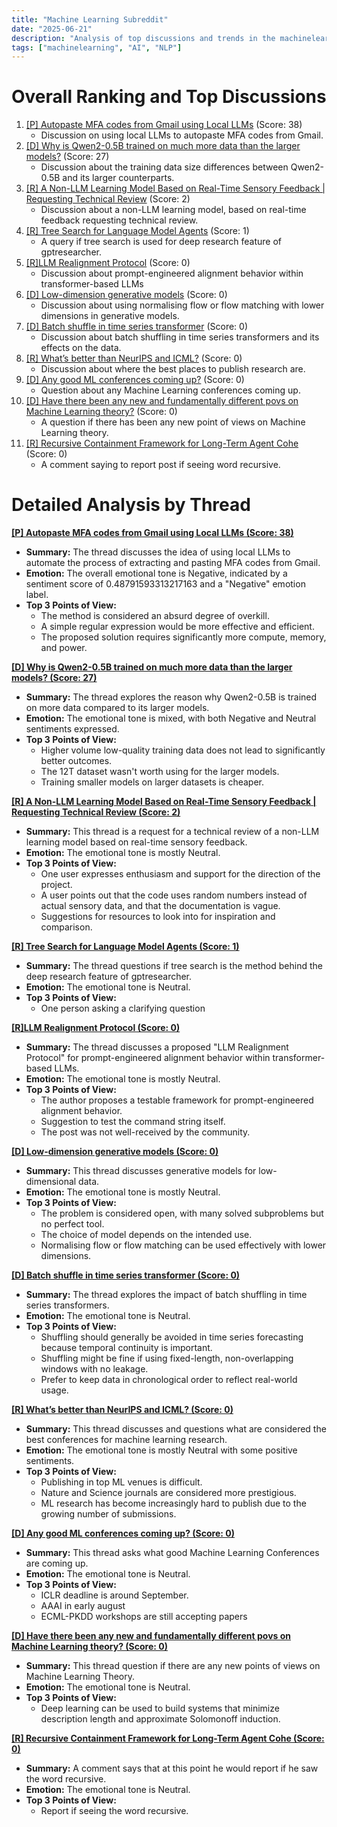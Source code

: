 ```yaml
---
title: "Machine Learning Subreddit"
date: "2025-06-21"
description: "Analysis of top discussions and trends in the machinelearning subreddit"
tags: ["machinelearning", "AI", "NLP"]
---
```


# Overall Ranking and Top Discussions
1.  [[P] Autopaste MFA codes from Gmail using Local LLMs](https://www.reddit.com/r/MachineLearning/comments/1lh0rmp/p_autopaste_mfa_codes_from_gmail_using_local_llms/) (Score: 38)
    *   Discussion on using local LLMs to autopaste MFA codes from Gmail.
2.  [[D] Why is Qwen2-0.5B trained on much more data than the larger models?](https://www.reddit.com/r/MachineLearning/comments/1lgp926/why_is_qwen205b_trained_on_much_more_data_than/) (Score: 27)
    *   Discussion about the training data size differences between Qwen2-0.5B and its larger counterparts.
3.  [[R] A Non-LLM Learning Model Based on Real-Time Sensory Feedback | Requesting Technical Review](https://www.reddit.com/r/MachineLearning/comments/1lgqdyd/r_a_nonllm_learning_model_based_on_realtime/) (Score: 2)
    *   Discussion about a non-LLM learning model, based on real-time feedback requesting technical review.
4.  [[R] Tree Search for Language Model Agents](https://arxiv.org/abs/2407.01476) (Score: 1)
    *   A query if tree search is used for deep research feature of gptresearcher.
5.  [[R]LLM Realignment Protocol](https://www.reddit.com/r/MachineLearning/comments/1lgmloa/rllm_realignment_protocol/) (Score: 0)
    *   Discussion about prompt-engineered alignment behavior within transformer-based LLMs
6.  [[D] Low-dimension generative models](https://www.reddit.com/r/MachineLearning/comments/1lgmv76/d_lowdimension_generative_models/) (Score: 0)
    *   Discussion about using normalising flow or flow matching with lower dimensions in generative models.
7.  [[D] Batch shuffle in time series transformer](https://www.reddit.com/r/MachineLearning/comments/1lgpskb/d_batch_shuffle_in_time_series_transformer/) (Score: 0)
    *   Discussion about batch shuffling in time series transformers and its effects on the data.
8.  [[R] What’s better than NeurIPS and ICML?](https://www.reddit.com/r/MachineLearning/comments/1lgruj6/r_whats_better_than_neurips_and_icml/) (Score: 0)
    *   Discussion about where the best places to publish research are.
9.  [[D] Any good ML conferences coming up?](https://www.reddit.com/r/MachineLearning/comments/1lgt8zn/d_any_good_ml_conferences_coming_up/) (Score: 0)
    *   Question about any Machine Learning conferences coming up.
10. [[D] Have there been any new and fundamentally different povs on Machine Learning theory?](https://www.reddit.com/r/MachineLearning/comments/1lgxyw9/d_have_there_been_any_new_and_fundamentally/) (Score: 0)
    *   A question if there has been any new point of views on Machine Learning theory.
11. [[R] Recursive Containment Framework for Long-Term Agent Cohe](https://www.reddit.com/r/MachineLearning/comments/1lh2sa7/r_recursive_containment_framework_for_longterm/) (Score: 0)
    *   A comment saying to report post if seeing word recursive.

# Detailed Analysis by Thread
**[[P] Autopaste MFA codes from Gmail using Local LLMs (Score: 38)](https://www.reddit.com/r/MachineLearning/comments/1lh0rmp/p_autopaste_mfa_codes_from_gmail_using_local_llms/)**
*   **Summary:** The thread discusses the idea of using local LLMs to automate the process of extracting and pasting MFA codes from Gmail.
*   **Emotion:** The overall emotional tone is Negative, indicated by a sentiment score of 0.48791593313217163 and a "Negative" emotion label.
*   **Top 3 Points of View:**
    *   The method is considered an absurd degree of overkill.
    *   A simple regular expression would be more effective and efficient.
    *   The proposed solution requires significantly more compute, memory, and power.

**[[D] Why is Qwen2-0.5B trained on much more data than the larger models? (Score: 27)](https://www.reddit.com/r/MachineLearning/comments/1lgp926/why_is_qwen205b_trained_on_much_more_data_than/)**
*   **Summary:** The thread explores the reason why Qwen2-0.5B is trained on more data compared to its larger models.
*   **Emotion:** The emotional tone is mixed, with both Negative and Neutral sentiments expressed.
*   **Top 3 Points of View:**
    *   Higher volume low-quality training data does not lead to significantly better outcomes.
    *   The 12T dataset wasn't worth using for the larger models.
    *   Training smaller models on larger datasets is cheaper.

**[[R] A Non-LLM Learning Model Based on Real-Time Sensory Feedback | Requesting Technical Review (Score: 2)](https://www.reddit.com/r/MachineLearning/comments/1lgqdyd/r_a_nonllm_learning_model_based_on_realtime/)**
*   **Summary:** This thread is a request for a technical review of a non-LLM learning model based on real-time sensory feedback.
*   **Emotion:** The emotional tone is mostly Neutral.
*   **Top 3 Points of View:**
    *   One user expresses enthusiasm and support for the direction of the project.
    *   A user points out that the code uses random numbers instead of actual sensory data, and that the documentation is vague.
    *   Suggestions for resources to look into for inspiration and comparison.

**[[R] Tree Search for Language Model Agents (Score: 1)](https://arxiv.org/abs/2407.01476)**
*   **Summary:** The thread questions if tree search is the method behind the deep research feature of gptresearcher.
*   **Emotion:** The emotional tone is Neutral.
*   **Top 3 Points of View:**
    *   One person asking a clarifying question

**[[R]LLM Realignment Protocol (Score: 0)](https://www.reddit.com/r/MachineLearning/comments/1lgmloa/rllm_realignment_protocol/)**
*   **Summary:** The thread discusses a proposed "LLM Realignment Protocol" for prompt-engineered alignment behavior within transformer-based LLMs.
*   **Emotion:** The emotional tone is mostly Neutral.
*   **Top 3 Points of View:**
    *   The author proposes a testable framework for prompt-engineered alignment behavior.
    *   Suggestion to test the command string itself.
    *   The post was not well-received by the community.

**[[D] Low-dimension generative models (Score: 0)](https://www.reddit.com/r/MachineLearning/comments/1lgmv76/d_lowdimension_generative_models/)**
*   **Summary:** This thread discusses generative models for low-dimensional data.
*   **Emotion:** The emotional tone is mostly Neutral.
*   **Top 3 Points of View:**
    *   The problem is considered open, with many solved subproblems but no perfect tool.
    *   The choice of model depends on the intended use.
    *   Normalising flow or flow matching can be used effectively with lower dimensions.

**[[D] Batch shuffle in time series transformer (Score: 0)](https://www.reddit.com/r/MachineLearning/comments/1lgpskb/d_batch_shuffle_in_time_series_transformer/)**
*   **Summary:** The thread explores the impact of batch shuffling in time series transformers.
*   **Emotion:** The emotional tone is Neutral.
*   **Top 3 Points of View:**
    *   Shuffling should generally be avoided in time series forecasting because temporal continuity is important.
    *   Shuffling might be fine if using fixed-length, non-overlapping windows with no leakage.
    *   Prefer to keep data in chronological order to reflect real-world usage.

**[[R] What’s better than NeurIPS and ICML? (Score: 0)](https://www.reddit.com/r/MachineLearning/comments/1lgruj6/r_whats_better_than_neurips_and_icml/)**
*   **Summary:** This thread discusses and questions what are considered the best conferences for machine learning research.
*   **Emotion:** The emotional tone is mostly Neutral with some positive sentiments.
*   **Top 3 Points of View:**
    *   Publishing in top ML venues is difficult.
    *   Nature and Science journals are considered more prestigious.
    *   ML research has become increasingly hard to publish due to the growing number of submissions.

**[[D] Any good ML conferences coming up? (Score: 0)](https://www.reddit.com/r/MachineLearning/comments/1lgt8zn/d_any_good_ml_conferences_coming_up/)**
*   **Summary:** This thread asks what good Machine Learning Conferences are coming up.
*   **Emotion:** The emotional tone is Neutral.
*   **Top 3 Points of View:**
    *   ICLR deadline is around September.
    *   AAAI in early august
    *   ECML-PKDD workshops are still accepting papers

**[[D] Have there been any new and fundamentally different povs on Machine Learning theory? (Score: 0)](https://www.reddit.com/r/MachineLearning/comments/1lgxyw9/d_have_there_been_any_new_and_fundamentally/)**
*   **Summary:** This thread question if there are any new points of views on Machine Learning Theory.
*   **Emotion:** The emotional tone is Neutral.
*   **Top 3 Points of View:**
    *   Deep learning can be used to build systems that minimize description length and approximate Solomonoff induction.

**[[R] Recursive Containment Framework for Long-Term Agent Cohe (Score: 0)](https://www.reddit.com/r/MachineLearning/comments/1lh2sa7/r_recursive_containment_framework_for_longterm/)**
*   **Summary:** A comment says that at this point he would report if he saw the word recursive.
*   **Emotion:** The emotional tone is Neutral.
*   **Top 3 Points of View:**
    *   Report if seeing the word recursive.
